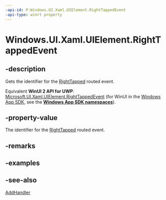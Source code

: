 ```yaml
---
-api-id: P:Windows.UI.Xaml.UIElement.RightTappedEvent
-api-type: winrt property
---
```


<!-- Property syntax
public Windows.UI.Xaml.RoutedEvent RightTappedEvent { get; }
-->

# Windows.UI.Xaml.UIElement.RightTappedEvent

## -description
Gets the identifier for the [RightTapped](uielement_righttapped.md) routed event.

Equivalent **WinUI 2 API for UWP**: [Microsoft.UI.Xaml.UIElement.RightTappedEvent](/windows/winui/api/microsoft.ui.xaml.uielement.righttappedevent) (for WinUI in the [Windows App SDK](/windows/apps/windows-app-sdk/), see the **[Windows App SDK namespaces](/windows/windows-app-sdk/api/winrt/)**).

## -property-value
The identifier for the [RightTapped](uielement_righttapped.md) routed event.

## -remarks

## -examples

## -see-also
[AddHandler](uielement_addhandler_2121467075.md)
